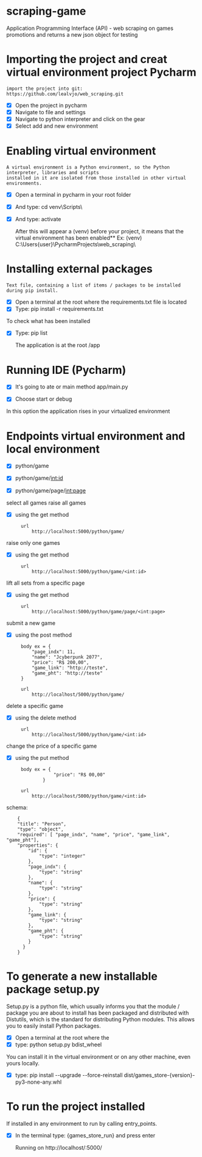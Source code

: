 # scraping-game
Application Programming Interface (API) - web scraping on games promotions and returns a new json object for testing

# Importing the project and creat virtual environment project Pycharm

    import the project into git: https://github.com/lealvjo/web_scraping.git
    
- [x] Open the project in pycharm
- [x] Navigate to file and settings
- [x] Navigate to python interpreter and click on the gear
- [x] Select add and new environment
    
# Enabling virtual environment
    
    A virtual environment is a Python environment, so the Python interpreter, libraries and scripts 
    installed in it are isolated from those installed in other virtual environments.
     
- [x] Open a terminal in pycharm in your root folder
- [x] And type: cd venv\Scripts\
- [x] And type: activate
    
    
    After this will appear a (venv) before your project, it means that the virtual environment has been enabled**
        Ex: (venv) C:\Users\{user}\PycharmProjects\web_scraping\

# Installing external packages

    Text file, containing a list of items / packages to be installed during pip install.

- [x] Open a terminal at the root where the requirements.txt file is located
- [x] Type: pip install -r requirements.txt
  
To check what has been installed
    
- [x] Type: pip list
    
  
    The application is at the root /app

# Running IDE (Pycharm)

- [x] It's going to ate or main method app/main.py
- [x] Choose start or debug

    
In this option the application rises in your virtualized environment

# Endpoints virtual environment and local environment

- [x] python/game
- [x] python/game/<int:id>
- [x] python/game/page/<int:page>

    
select all games raise all games

- [x] using the get method
        
        url
            http://localhost:5000/python/game/
  
raise only one games

- [x] using the get method
        
        url
            http://localhost:5000/python/game/<int:id>

lift all sets from a specific page

- [x] using the get method
        
        url
            http://localhost:5000/python/game/page/<int:page>
  
submit a new game

- [x] using the post method

        body ex = {
            "page_indx": 11,
            "name": "Jcyberpunk 2077",
            "price": "R$ 200,00",
            "game_link": "http://teste",
            "game_pht": "http://teste"
        }

        url
            http://localhost/5000/python/game/

delete a specific game

- [x] using the delete method

        url
            http://localhost/5000/python/game/<int:id>

change the price of a specific game
        
- [x] using the put method

        body ex = {
                    "price": "R$ 00,00"
                }

        url
            http://localhost/5000/python/game/<int:id>


schema:
        
        {
        "title": "Person",
        "type": "object",
        "required": [ "page_indx", "name", "price", "game_link", "game_pht"],
        "properties": {
            "id": {
                "type": "integer"
            },
            "page_indx": {
                "type": "string"
            },
            "name": {
                "type": "string"
            },
            "price": {
                "type": "string"
            },
            "game_link": {
                "type": "string"
            },
            "game_pht": {
                "type": "string"
            }
          }
        }
        

# To generate a new installable package setup.py

Setup.py is a python file, which usually informs you that the module / package you are about to install has been packaged and distributed with Distutils, 
which is the standard for distributing Python modules. This allows you to easily install Python packages.
    
- [x] Open a terminal at the root where the
- [x] type: python setup.py bdist_wheel
  
You can install it in the virtual environment or on any other machine, even yours locally.
    
- [x] type: pip install --upgrade --force-reinstall dist/games_store-{version}-py3-none-any.whl
    

# To run the project installed

If installed in any environment to run by calling entry_points.
    
- [x] In the terminal type: {games_store_run} and press enter
    
    
    Running on http://localhost/:5000/
    

